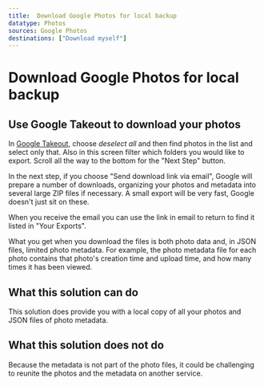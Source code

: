 ```yaml
---
title:  Download Google Photos for local backup
datatype: Photos
sources: Google Photos
destinations: ["Download myself"]
---
```


# Download Google Photos for local backup

## Use Google Takeout to download your photos

In [Google Takeout](takeout.google.com), choose *deselect all* and then find photos in the list and 
select only that.  Also in this screen filter which folders you would like to export.  Scroll all 
the way to the bottom for the "Next Step" button.

In the next step, if you choose "Send download link via email", Google will prepare a number of 
downloads, organizing your photos and metadata into several large ZIP files if necessary.  A small
export will be very fast, Google doesn't just sit on these.

When you receive the email you can use the link in email to return to find it listed in "Your Exports".

What you get when you download the files is both photo data and, in JSON files, limited photo metadata.
For example, the photo metadata file for each photo contains that photo's creation time and upload time,
and how many times it has been viewed.

## What this solution can do

This solution does provide you with a local copy of all your photos and JSON files of photo metadata.

## What this solution does not do

Because the metadata is not part of the photo files, it could be challenging to reunite the photos
and the metadata on another service. 
